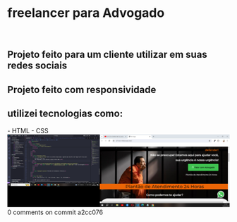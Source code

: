 <h1>freelancer para Advogado</h1>
<br>
<h2>Projeto feito para um cliente utilizar em suas redes sociais </h2>
<h2> Projeto feito com responsividade</h2>
<h2> utilizei tecnologias como:</h2>
- HTML
- CSS
<img src="img/Captura de Tela (18).png">
0 comments on commit a2cc076
